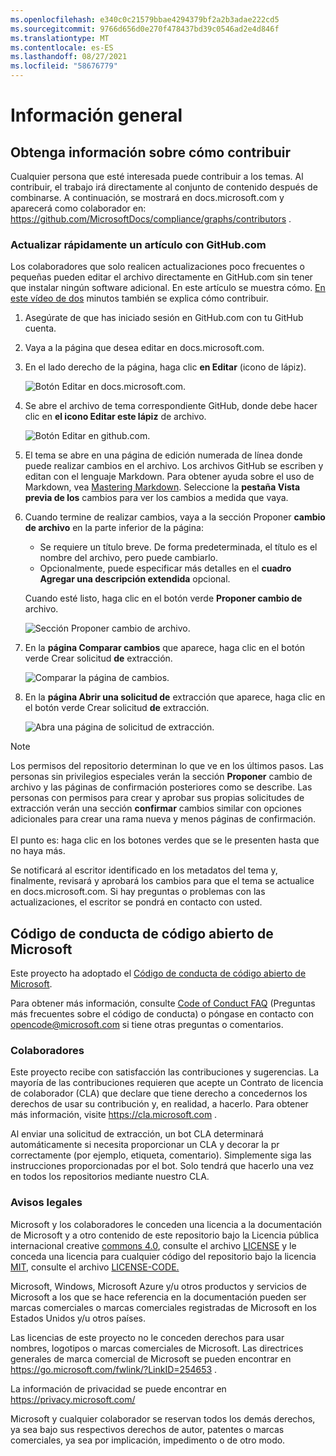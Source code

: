 ```yaml
---
ms.openlocfilehash: e340c0c21579bbae4294379bf2a2b3adae222cd5
ms.sourcegitcommit: 9766d656d0e270f478437bd39c0546ad2e4d846f
ms.translationtype: MT
ms.contentlocale: es-ES
ms.lasthandoff: 08/27/2021
ms.locfileid: "58676779"
---
```

# <a name="overview"></a>Información general

## <a name="learn-how-to-contribute"></a>Obtenga información sobre cómo contribuir

Cualquier persona que esté interesada puede contribuir a los temas. Al contribuir, el trabajo irá directamente al conjunto de contenido después de combinarse. A continuación, se mostrará en docs.microsoft.com y aparecerá como colaborador en: <https://github.com/MicrosoftDocs/compliance/graphs/contributors> .

### <a name="quickly-update-an-article-using-githubcom"></a>Actualizar rápidamente un artículo con GitHub.com

Los colaboradores que solo realicen actualizaciones poco frecuentes o pequeñas pueden editar el archivo directamente en GitHub.com sin tener que instalar ningún software adicional. En este artículo se muestra cómo. [En este vídeo de dos](https://www.microsoft.com/videoplayer/embed/RE1XQTG) minutos también se explica cómo contribuir.

1. Asegúrate de que has iniciado sesión en GitHub.com con tu GitHub cuenta.
2. Vaya a la página que desea editar en docs.microsoft.com.
3. En el lado derecho de la página, haga clic **en Editar** (icono de lápiz).

   ![Botón Editar en docs.microsoft.com.](compliance/media/quick-update-edit.png)

4. Se abre el archivo de tema correspondiente GitHub, donde debe hacer clic en **el icono Editar este lápiz** de archivo.

   ![Botón Editar en github.com.](compliance/media/quick-update-github.png)

5. El tema se abre en una página de edición numerada de línea donde puede realizar cambios en el archivo. Los archivos GitHub se escriben y editan con el lenguaje Markdown. Para obtener ayuda sobre el uso de Markdown, vea [Mastering Markdown](https://guides.github.com/features/mastering-markdown/). Seleccione la **pestaña Vista previa de los** cambios para ver los cambios a medida que vaya.

6. Cuando termine de realizar cambios, vaya a la sección Proponer **cambio de archivo** en la parte inferior de la página:

   - Se requiere un título breve. De forma predeterminada, el título es el nombre del archivo, pero puede cambiarlo.
   - Opcionalmente, puede especificar más detalles en el **cuadro Agregar una descripción extendida** opcional.

   Cuando esté listo, haga clic en el botón verde **Proponer cambio de** archivo.

   ![Sección Proponer cambio de archivo.](compliance/media/propose-file-change.png)

7. En la **página Comparar cambios** que aparece, haga clic en el botón verde Crear solicitud **de** extracción.

   ![Comparar la página de cambios.](compliance/media/comparing-changes-page.png)

8. En la **página Abrir una solicitud de** extracción que aparece, haga clic en el botón verde Crear solicitud **de** extracción.

   ![Abra una página de solicitud de extracción.](compliance/media/open-a-pull-request-page.png)

> [!NOTE]
> Los permisos del repositorio determinan lo que ve en los últimos pasos. Las personas sin privilegios especiales verán la sección **Proponer** cambio de archivo y las páginas de confirmación posteriores como se describe. Las personas con permisos para crear y aprobar sus propias solicitudes de extracción verán una sección **confirmar** cambios similar con opciones adicionales para crear una rama nueva y menos páginas de confirmación.<br/><br/>El punto es: haga clic en los botones verdes que se le presenten hasta que no haya más.

Se notificará al escritor identificado en los metadatos del tema y, finalmente, revisará y aprobará los cambios para que el tema se actualice en docs.microsoft.com. Si hay preguntas o problemas con las actualizaciones, el escritor se pondrá en contacto con usted.

## <a name="microsoft-open-source-code-of-conduct"></a>Código de conducta de código abierto de Microsoft

Este proyecto ha adoptado el [Código de conducta de código abierto de Microsoft](https://opensource.microsoft.com/codeofconduct/).

Para obtener más información, consulte [Code of Conduct FAQ](https://opensource.microsoft.com/codeofconduct/faq/) (Preguntas más frecuentes sobre el código de conducta) o póngase en contacto con [opencode@microsoft.com](mailto:opencode@microsoft.com) si tiene otras preguntas o comentarios.

### <a name="contributing"></a>Colaboradores

Este proyecto recibe con satisfacción las contribuciones y sugerencias.  La mayoría de las contribuciones requieren que acepte un Contrato de licencia de colaborador (CLA) que declare que tiene derecho a concedernos los derechos de usar su contribución y, en realidad, a hacerlo. Para obtener más información, visite <https://cla.microsoft.com> .

Al enviar una solicitud de extracción, un bot CLA determinará automáticamente si necesita proporcionar un CLA y decorar la pr correctamente (por ejemplo, etiqueta, comentario). Simplemente siga las instrucciones proporcionadas por el bot. Solo tendrá que hacerlo una vez en todos los repositorios mediante nuestro CLA.

### <a name="legal-notices"></a>Avisos legales

Microsoft y los colaboradores le conceden una licencia a la documentación de Microsoft y a otro contenido de este repositorio bajo la Licencia pública internacional creative [commons 4.0](https://creativecommons.org/licenses/by/4.0/legalcode), consulte el archivo [LICENSE](LICENSE) y le conceda una licencia para cualquier código del repositorio bajo la licencia [MIT](https://opensource.org/licenses/MIT), consulte el archivo [LICENSE-CODE.](LICENSE-CODE)

Microsoft, Windows, Microsoft Azure y/u otros productos y servicios de Microsoft a los que se hace referencia en la documentación pueden ser marcas comerciales o marcas comerciales registradas de Microsoft en los Estados Unidos y/u otros países.

Las licencias de este proyecto no le conceden derechos para usar nombres, logotipos o marcas comerciales de Microsoft. Las directrices generales de marca comercial de Microsoft se pueden encontrar en <https://go.microsoft.com/fwlink/?LinkID=254653> .

La información de privacidad se puede encontrar en <https://privacy.microsoft.com/>

Microsoft y cualquier colaborador se reservan todos los demás derechos, ya sea bajo sus respectivos derechos de autor, patentes o marcas comerciales, ya sea por implicación, impedimento o de otro modo.
